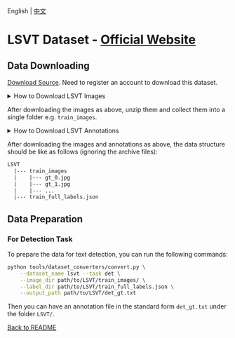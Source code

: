 English | [中文](../../cn/datasets/lsvt_CN.md)

# LSVT Dataset - [Official Website](https://rrc.cvc.uab.es/?ch=16)

## Data Downloading

[Download Source](https://rrc.cvc.uab.es/?ch=16&com=downloads). Need to register an account to download this dataset.

<details>
    <summary>How to Download LSVT Images</summary>

The LSVT images dataset can be downloaded from [here](https://rrc.cvc.uab.es/?ch=16&com=downloads) 

The images are split into two zipped files `train_full_images_0.tar.gz` and `train_full_images_1.tar.gz`. Both are to be downloaded.

</details>

After downloading the images as above, unzip them and collect them into a single folder e.g. `train_images`.

<details>
    <summary>How to Download LSVT Annotations</summary>
    
The LSVT annotations (in JSON format) can be downloaded from [here](https://rrc.cvc.uab.es/?ch=16&com=downloads)
The file train_full_labels.json needs to be downloaded.

</details>

After downloading the images and annotations as above, the data structure should be like as follows (ignoring the archive files):
```txt
LSVT
  |--- train_images
  |    |--- gt_0.jpg
  |    |--- gt_1.jpg
  |    |--- ...
  |--- train_full_labels.json
```

## Data Preparation

### For Detection Task

To prepare the data for text detection, you can run the following commands:

```bash
python tools/dataset_converters/convert.py \
    --dataset_name lsvt --task det \
    --image_dir path/to/LSVT/train_images/ \
    --label_dir path/to/LSVT/train_full_labels.json \
    --output_path path/to/LSVT/det_gt.txt
```

Then you can have an annotation file in the standard form `det_gt.txt` under the folder `LSVT/`.

[Back to README](../../../tools/dataset_converters/README.md)
